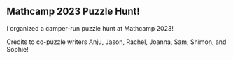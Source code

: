 ## Mathcamp 2023 Puzzle Hunt!

I organized a camper-run puzzle hunt at Mathcamp 2023! 

Credits to co-puzzle writers Anju, Jason, Rachel, Joanna, Sam, Shimon, and Sophie!
